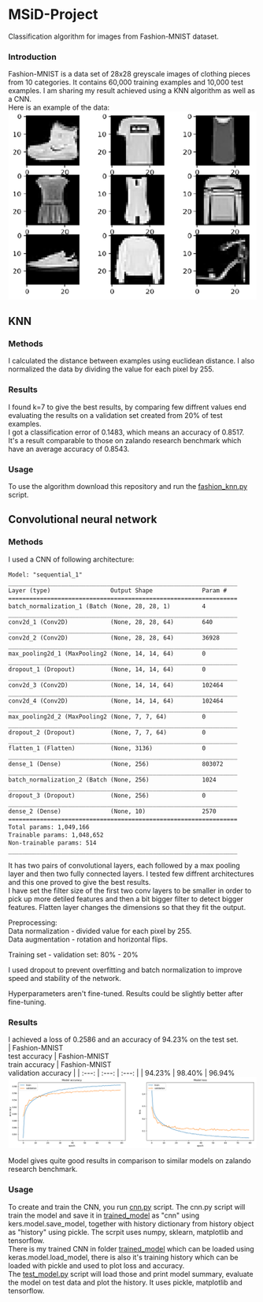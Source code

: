 # MSiD-Project
Classification algorithm for images from Fashion-MNIST dataset.
### Introduction
Fashion-MNIST is a data set of 28x28 greyscale images of clothing pieces from 10 categories. It contains 60,000 training examples and 10,000 test examples. I am sharing my result achieved using a KNN algorithm as well as a CNN.  
Here is an example of the data:  
<img src="./images/data_examples.png">

## KNN
### Methods
I calculated the distance between examples using euclidean distance.
I also normalized the data by dividing the value for each pixel by 255.  
### Results
I found k=7 to give the best results, by comparing few diffrent values end evaluating the results on a validation set created from 20% of test examples.  
I got a classification error of 0.1483, which means an accuracy of 0.8517.  
It's a result comparable to those on zalando research benchmark which have an average accuracy of 0.8543.
### Usage
To use the algorithm download this repository and run the [fashion_knn.py](https://github.com/marcinwojtasiak/MSiD-Project/blob/master/fashion_knn.py) script.

## Convolutional neural network
### Methods
I used a CNN of following architecture:
```
Model: "sequential_1"
_________________________________________________________________
Layer (type)                 Output Shape              Param #   
=================================================================
batch_normalization_1 (Batch (None, 28, 28, 1)         4         
_________________________________________________________________
conv2d_1 (Conv2D)            (None, 28, 28, 64)        640       
_________________________________________________________________
conv2d_2 (Conv2D)            (None, 28, 28, 64)        36928     
_________________________________________________________________
max_pooling2d_1 (MaxPooling2 (None, 14, 14, 64)        0         
_________________________________________________________________
dropout_1 (Dropout)          (None, 14, 14, 64)        0         
_________________________________________________________________
conv2d_3 (Conv2D)            (None, 14, 14, 64)        102464    
_________________________________________________________________
conv2d_4 (Conv2D)            (None, 14, 14, 64)        102464    
_________________________________________________________________
max_pooling2d_2 (MaxPooling2 (None, 7, 7, 64)          0         
_________________________________________________________________
dropout_2 (Dropout)          (None, 7, 7, 64)          0         
_________________________________________________________________
flatten_1 (Flatten)          (None, 3136)              0         
_________________________________________________________________
dense_1 (Dense)              (None, 256)               803072    
_________________________________________________________________
batch_normalization_2 (Batch (None, 256)               1024      
_________________________________________________________________
dropout_3 (Dropout)          (None, 256)               0         
_________________________________________________________________
dense_2 (Dense)              (None, 10)                2570      
=================================================================
Total params: 1,049,166
Trainable params: 1,048,652
Non-trainable params: 514
_________________________________________________________________
```
It has two pairs of convolutional layers, each followed by a max pooling layer and then two fully connected layers. I tested few diffrent architectures and this one proved to give the best results.  
I have set the filter size of the first two conv layers to be smaller in order to pick up more detiled features and then a bit bigger filter to detect bigger features.
Flatten layer changes the dimensions so that they fit the output.

Preprocessing:  
Data normalization - divided value for each pixel by 255.  
Data augmentation - rotation and horizontal flips.  

Training set - validation set: 80% - 20%

I used dropout to prevent overfitting and batch normalization to improve speed and stability of the network.

Hyperparameters aren't fine-tuned. Results could be slightly better after fine-tuning.
### Results
I achieved a loss of 0.2586 and an accuracy of 94.23% on the test set.  
| Fashion-MNIST<br>test accuracy | Fashion-MNIST<br>train accuracy | Fashion-MNIST<br>validation accuracy |
| :---: | :---: | :---: |
| 94.23% | 98.40% | 96.94%
<img src="./images/plots.png">

Model gives quite good results in comparison to similar models on zalando research benchmark.
### Usage
To create and train the CNN, you run [cnn.py](https://github.com/marcinwojtasiak/MSiD-Project/blob/master/cnn.py) script. The cnn.py script will train the model and save it in [trained_model](https://github.com/marcinwojtasiak/MSiD-Project/tree/master/trained_model) as "cnn" using kers.model.save_model, together with history dictionary from history object as "history" using pickle.
The scrpit uses numpy, sklearn, matplotlib and tensorflow.  
There is my trained CNN in folder [trained_model](https://github.com/marcinwojtasiak/MSiD-Project/tree/master/trained_model) which can be loaded using keras.model.load_model, there is also it's training history which can be loaded with pickle and used to plot loss and accuracy.  
The [test_model.py](https://github.com/marcinwojtasiak/MSiD-Project/blob/master/test_model.py) script will load those and print model summary, evaluate the model on test data and plot the history. It uses pickle, matplotlib and tensorflow.
